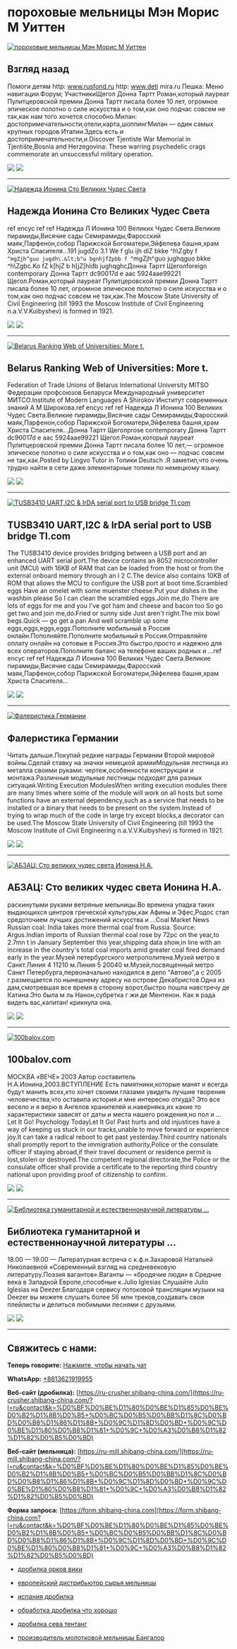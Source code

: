 # пороховые мельницы Мэн Морис М Уиттен

<a href="https://swt.shibang-china.com/?l=ru&img&k=%D0%BF%D0%BE%D1%80%D0%BE%D1%85%D0%BE%D0%B2%D1%8B%D0%B5+%D0%BC%D0%B5%D0%BB%D1%8C%D0%BD%D0%B8%D1%86%D1%8B+%D0%9C%D1%8D%D0%BD+%D0%9C%D0%BE%D1%80%D0%B8%D1%81+%D0%9C+%D0%A3%D0%B8%D1%82%D1%82%D0%B5%D0%BD" target="_blank">![пороховые мельницы Мэн Морис М Уиттен](http://static.shibang-china.com/all-800x300/622.jpg)</a>

## Взгляд назад
Помоги детям http: www.rusfond.ru http: www.deti mira.ru Пешка: Меню навигации.Форум; УчастникиЩегол Донна Тартт Роман,который лауреат Пулитцеровской премии Донна Тартт писала более 10 лет, огромное эпическое полотно о силе искусства и о том,как оно подчас совсем не так,как нам того хочется способно.Милан: достопримечательности,отели,карта,шоппингМилан — один самых крупных городов Италии.Здесь есть и достопримечательности,и.Discover Tjentiste War Memorial in Tjentište,Bosnia and Herzegovina: These warring psychedelic crags commemorate an unsuccessful military operation.


<a href="https://whatsapp.shibangsoft.com/WhatsApp.php" target="_blank" title="WhatsApp">![](http://static.shibang-china.com/icon/whatsapp.png)</a> <a href="https://swt.shibang-china.com/?l=ru&icon&k=%D0%BF%D0%BE%D1%80%D0%BE%D1%85%D0%BE%D0%B2%D1%8B%D0%B5+%D0%BC%D0%B5%D0%BB%D1%8C%D0%BD%D0%B8%D1%86%D1%8B+%D0%9C%D1%8D%D0%BD+%D0%9C%D0%BE%D1%80%D0%B8%D1%81+%D0%9C+%D0%A3%D0%B8%D1%82%D1%82%D0%B5%D0%BD" target="_blank">![](http://static.shibang-china.com/icon/chat-ru.png)</a>

---

<a href="https://swt.shibang-china.com/?l=ru&img&k=%D0%BF%D0%BE%D1%80%D0%BE%D1%85%D0%BE%D0%B2%D1%8B%D0%B5+%D0%BC%D0%B5%D0%BB%D1%8C%D0%BD%D0%B8%D1%86%D1%8B+%D0%9C%D1%8D%D0%BD+%D0%9C%D0%BE%D1%80%D0%B8%D1%81+%D0%9C+%D0%A3%D0%B8%D1%82%D1%82%D0%B5%D0%BD" target="_blank">![Надежда Ионина Сто Великих Чудес Света](http://static.shibang-china.com/all-800x300/1161.jpg)</a>

## Надежда Ионина Сто Великих Чудес Света
ref encyc ref ref Надежда Л Ионина 100 Великих Чудес Света.Великие пирамиды,Висячие сады Семирамиды,Фаросский маяк,Парфенон,собор Парижской Богоматери,Эйфелева башня,храм Христа Спасителя…191 jugdZo 3.1 We f glu ijh dlZ bkke ^h\Zgby f `^mgZjh^guo jugdh\.&lt;b^u bgnhjfZpbb f `^mgZjh^guo jughqguo bkke ^h\Zgbc.Ko fZ k[hjZ b h[jZ[hldb jughqghcДонна Тартт Щеголforeign contemporary Донна Тартт dc90017d e aac 5924aae99221 Щегол.Роман,который лауреат Пулитцеровской премии Донна Тартт писала более 10 лет, огромное эпическое полотно о силе искусства и о том,как оно подчас совсем не так,как.The Moscow State University of Civil Engineering (till 1993 the Moscow Institute of Civil Engineering n.a.V.V.Kuibyshev) is formed in 1921.


<a href="https://whatsapp.shibangsoft.com/WhatsApp.php" target="_blank" title="WhatsApp">![](http://static.shibang-china.com/icon/whatsapp.png)</a> <a href="https://swt.shibang-china.com/?l=ru&icon&k=%D0%BF%D0%BE%D1%80%D0%BE%D1%85%D0%BE%D0%B2%D1%8B%D0%B5+%D0%BC%D0%B5%D0%BB%D1%8C%D0%BD%D0%B8%D1%86%D1%8B+%D0%9C%D1%8D%D0%BD+%D0%9C%D0%BE%D1%80%D0%B8%D1%81+%D0%9C+%D0%A3%D0%B8%D1%82%D1%82%D0%B5%D0%BD" target="_blank">![](http://static.shibang-china.com/icon/chat-ru.png)</a>

---

<a href="https://swt.shibang-china.com/?l=ru&img&k=%D0%BF%D0%BE%D1%80%D0%BE%D1%85%D0%BE%D0%B2%D1%8B%D0%B5+%D0%BC%D0%B5%D0%BB%D1%8C%D0%BD%D0%B8%D1%86%D1%8B+%D0%9C%D1%8D%D0%BD+%D0%9C%D0%BE%D1%80%D0%B8%D1%81+%D0%9C+%D0%A3%D0%B8%D1%82%D1%82%D0%B5%D0%BD" target="_blank">![Belarus Ranking Web of Universities: More t.](http://static.shibang-china.com/all-800x300/1510.jpg)</a>

## Belarus Ranking Web of Universities: More t.
Federation of Trade Unions of Belarus International University MITSO Федерации профсоюзов Беларуси Международный университет МИТСО.Institute of Modern Languages A Shirokov Институт современных знаний А М Широкова.ref encyc ref ref Надежда Л Ионина 100 Великих Чудес Света.Великие пирамиды,Висячие сады Семирамиды,Фаросский маяк,Парфенон,собор Парижской Богоматери,Эйфелева башня,храм Христа Спасителя…Донна Тартт Щеголprose contemporary Донна Тартт dc90017d e aac 5924aae99221 Щегол.Роман,который лауреат Пулитцеровской премии Донна Тартт писала более 10 лет,— огромное эпическое полотно о силе искусства и о том,как оно — подчас совсем не так,как.Posted by Lingvo Tutor in Топики Deutsch .Я заметил,что очень трудно найти в сети даже элементарные топики по немецкому языку.


<a href="https://whatsapp.shibangsoft.com/WhatsApp.php" target="_blank" title="WhatsApp">![](http://static.shibang-china.com/icon/whatsapp.png)</a> <a href="https://swt.shibang-china.com/?l=ru&icon&k=%D0%BF%D0%BE%D1%80%D0%BE%D1%85%D0%BE%D0%B2%D1%8B%D0%B5+%D0%BC%D0%B5%D0%BB%D1%8C%D0%BD%D0%B8%D1%86%D1%8B+%D0%9C%D1%8D%D0%BD+%D0%9C%D0%BE%D1%80%D0%B8%D1%81+%D0%9C+%D0%A3%D0%B8%D1%82%D1%82%D0%B5%D0%BD" target="_blank">![](http://static.shibang-china.com/icon/chat-ru.png)</a>

---

<a href="https://swt.shibang-china.com/?l=ru&img&k=%D0%BF%D0%BE%D1%80%D0%BE%D1%85%D0%BE%D0%B2%D1%8B%D0%B5+%D0%BC%D0%B5%D0%BB%D1%8C%D0%BD%D0%B8%D1%86%D1%8B+%D0%9C%D1%8D%D0%BD+%D0%9C%D0%BE%D1%80%D0%B8%D1%81+%D0%9C+%D0%A3%D0%B8%D1%82%D1%82%D0%B5%D0%BD" target="_blank">![TUSB3410 UART,I2C &amp; IrDA serial port to USB bridge TI.com](http://static.shibang-china.com/all-800x300/771.jpg)</a>

## TUSB3410 UART,I2C &amp; IrDA serial port to USB bridge TI.com
The TUSB3410 device provides bridging between a USB port and an enhanced UART serial port.The device contains an 8052 microcontroller unit (MCU) with 16KB of RAM that can be loaded from the host or from the external onboard memory through an I 2 C.The device also contains 10KB of ROM that allows the MCU to configure the USB port at boot time.Scrambled eggs Have an omelet with some muenster cheese.Put your dishes in the washbin please So I can clean the scrambled eggs.Join me,do There are lots of eggs for me and you I've got ham and cheese and bacon too So go get two and join me,do.Fried or sunny side Just aren't right.The mix bowl begs.Quick — go get a pan And well scramble up some eggs,eggs,eggs,eggs.Пополните мобильный в Россия онлайн.Пополняйте.Пополните мобильный в Россия.Отправляйте оплату онлайн на сотовые в Россия.Это быстро,просто и надежно для всех операторов.Пополните баланс на телефоне ваших родных и …ref encyc ref ref Надежда Л Ионина 100 Великих Чудес Света.Великие пирамиды,Висячие сады Семирамиды,Фаросский маяк,Парфенон,собор Парижской Богоматери,Эйфелева башня,храм Христа Спасителя…


<a href="https://whatsapp.shibangsoft.com/WhatsApp.php" target="_blank" title="WhatsApp">![](http://static.shibang-china.com/icon/whatsapp.png)</a> <a href="https://swt.shibang-china.com/?l=ru&icon&k=%D0%BF%D0%BE%D1%80%D0%BE%D1%85%D0%BE%D0%B2%D1%8B%D0%B5+%D0%BC%D0%B5%D0%BB%D1%8C%D0%BD%D0%B8%D1%86%D1%8B+%D0%9C%D1%8D%D0%BD+%D0%9C%D0%BE%D1%80%D0%B8%D1%81+%D0%9C+%D0%A3%D0%B8%D1%82%D1%82%D0%B5%D0%BD" target="_blank">![](http://static.shibang-china.com/icon/chat-ru.png)</a>

---

<a href="https://swt.shibang-china.com/?l=ru&img&k=%D0%BF%D0%BE%D1%80%D0%BE%D1%85%D0%BE%D0%B2%D1%8B%D0%B5+%D0%BC%D0%B5%D0%BB%D1%8C%D0%BD%D0%B8%D1%86%D1%8B+%D0%9C%D1%8D%D0%BD+%D0%9C%D0%BE%D1%80%D0%B8%D1%81+%D0%9C+%D0%A3%D0%B8%D1%82%D1%82%D0%B5%D0%BD" target="_blank">![Фалеристика Германии](http://static.shibang-china.com/all-800x300/332.jpg)</a>

## Фалеристика Германии
Читать дальше.Покупай редкие награды Германии Второй мировой войны.Сделай ставку на значки немецкой армииМодульная лестница из металла своими руками: чертеж,особенности конструкции и монтажа.Различные модульные лестницы подходят для разных ситуаций.Writing Execution ModulesWhen writing execution modules there are many times where some of the module will work on all hosts but some functions have an external dependency,such as a service that needs to be installed or a binary that needs to be present on the system.Instead of trying to wrap much of the code in large try except blocks,a decorator can be used.The Moscow State University of Civil Engineering (till 1993 the Moscow Institute of Civil Engineering n.a.V.V.Kuibyshev) is formed in 1921.


<a href="https://whatsapp.shibangsoft.com/WhatsApp.php" target="_blank" title="WhatsApp">![](http://static.shibang-china.com/icon/whatsapp.png)</a> <a href="https://swt.shibang-china.com/?l=ru&icon&k=%D0%BF%D0%BE%D1%80%D0%BE%D1%85%D0%BE%D0%B2%D1%8B%D0%B5+%D0%BC%D0%B5%D0%BB%D1%8C%D0%BD%D0%B8%D1%86%D1%8B+%D0%9C%D1%8D%D0%BD+%D0%9C%D0%BE%D1%80%D0%B8%D1%81+%D0%9C+%D0%A3%D0%B8%D1%82%D1%82%D0%B5%D0%BD" target="_blank">![](http://static.shibang-china.com/icon/chat-ru.png)</a>

---

<a href="https://swt.shibang-china.com/?l=ru&img&k=%D0%BF%D0%BE%D1%80%D0%BE%D1%85%D0%BE%D0%B2%D1%8B%D0%B5+%D0%BC%D0%B5%D0%BB%D1%8C%D0%BD%D0%B8%D1%86%D1%8B+%D0%9C%D1%8D%D0%BD+%D0%9C%D0%BE%D1%80%D0%B8%D1%81+%D0%9C+%D0%A3%D0%B8%D1%82%D1%82%D0%B5%D0%BD" target="_blank">![АБЗАЦ: Сто великих чудес света Ионина Н.А.](http://static.shibang-china.com/all-800x300/665.jpg)</a>

## АБЗАЦ: Сто великих чудес света Ионина Н.А.
раскинутыми руками ветряные мельницы.Во времена упадка таких выдающихся центров греческой культуры,как Афины и Эфес,Родос стал средоточием лучших достижений искусства и …Coal Market News Russian coal: India takes more thermal coal from Russia. Source: Argus.Indian imports of Russian thermal coal rose by 72pc on the year,to 2.7mn t in January September this year,shipping data show,in line with an increase in the country's total coal imports amid greater coal fired demand early in the year.Музей петербургского метрополитена.Музей метро в Санкт.Линия 4 11210 м.Линия 5 20040 м.Музей,посвященный метро Санкт Петербурга,первоначально находился в депо &quot;Автово&quot;,а с 2005 г.размещается по нынешнему адресу на острове Декабристов.Одна из дам,смотревшая все время в сторону ворот,быстро пошла навстречу де Катина.Это была м ль Нанон,субретка г жи де Ментенон. Как я рада видеть вас,капитан! крикнула она.


<a href="https://whatsapp.shibangsoft.com/WhatsApp.php" target="_blank" title="WhatsApp">![](http://static.shibang-china.com/icon/whatsapp.png)</a> <a href="https://swt.shibang-china.com/?l=ru&icon&k=%D0%BF%D0%BE%D1%80%D0%BE%D1%85%D0%BE%D0%B2%D1%8B%D0%B5+%D0%BC%D0%B5%D0%BB%D1%8C%D0%BD%D0%B8%D1%86%D1%8B+%D0%9C%D1%8D%D0%BD+%D0%9C%D0%BE%D1%80%D0%B8%D1%81+%D0%9C+%D0%A3%D0%B8%D1%82%D1%82%D0%B5%D0%BD" target="_blank">![](http://static.shibang-china.com/icon/chat-ru.png)</a>

---

<a href="https://swt.shibang-china.com/?l=ru&img&k=%D0%BF%D0%BE%D1%80%D0%BE%D1%85%D0%BE%D0%B2%D1%8B%D0%B5+%D0%BC%D0%B5%D0%BB%D1%8C%D0%BD%D0%B8%D1%86%D1%8B+%D0%9C%D1%8D%D0%BD+%D0%9C%D0%BE%D1%80%D0%B8%D1%81+%D0%9C+%D0%A3%D0%B8%D1%82%D1%82%D0%B5%D0%BD" target="_blank">![100balov.com](http://static.shibang-china.com/all-800x300/334.jpg)</a>

## 100balov.com
МОСКВА &#171;ВЕЧЕ&#187; 2003 Автор составитель Н.А.Ионина,2003.ВСТУПЛЕНИЕ Есть памятники,которые манят и всегда будут манить всех,кто хочет своими глазами увидеть лучшие творения человечества,что оставила история.и мне интересно откуда? Это все весело и я верю в Ангелов хранителей и.наверняка,их какие то характеристики зависят от даты и места нашего рождения,но пол и …Let It Go! Psychology TodayLet It Go! Past hurts and old injustices have a way of keeping us stuck in our tracks,unable to move forward or experience joy.It can take a radical reboot to get past yesterday.Third country nationals shall promptly report to the immigration authority,Police or the consulate officer if staying abroad,if their travel document or residence permit is lost,stolen or destroyed.The competent regional directorate,the Police or the consulate officer shall provide a certificate to the reporting third country national upon providing proof of citizenship to confirm.


<a href="https://whatsapp.shibangsoft.com/WhatsApp.php" target="_blank" title="WhatsApp">![](http://static.shibang-china.com/icon/whatsapp.png)</a> <a href="https://swt.shibang-china.com/?l=ru&icon&k=%D0%BF%D0%BE%D1%80%D0%BE%D1%85%D0%BE%D0%B2%D1%8B%D0%B5+%D0%BC%D0%B5%D0%BB%D1%8C%D0%BD%D0%B8%D1%86%D1%8B+%D0%9C%D1%8D%D0%BD+%D0%9C%D0%BE%D1%80%D0%B8%D1%81+%D0%9C+%D0%A3%D0%B8%D1%82%D1%82%D0%B5%D0%BD" target="_blank">![](http://static.shibang-china.com/icon/chat-ru.png)</a>

---

<a href="https://swt.shibang-china.com/?l=ru&img&k=%D0%BF%D0%BE%D1%80%D0%BE%D1%85%D0%BE%D0%B2%D1%8B%D0%B5+%D0%BC%D0%B5%D0%BB%D1%8C%D0%BD%D0%B8%D1%86%D1%8B+%D0%9C%D1%8D%D0%BD+%D0%9C%D0%BE%D1%80%D0%B8%D1%81+%D0%9C+%D0%A3%D0%B8%D1%82%D1%82%D0%B5%D0%BD" target="_blank">![Библиотека гуманитарной и естественнонаучной литературы …](http://static.shibang-china.com/all-800x300/1045.jpg)</a>

## Библиотека гуманитарной и естественнонаучной литературы …
18.00 — 19.00 — Литературная встреча с к.ф.н.Захаровой Натальей Николаевной &#171;Современный взгляд на средневековую литературу.Поэзия вагантов&#187;.Ваганты — &#171;бродячие люди&#187; в Средние века в Западной Европе,способные к.Julio Iglesias Слушайте Julio Iglesias на Deezer.Благодаря сервису потоковой трансляции музыки на Deezer вы можете слушать более 56 млн треков,создавать свои плейлисты и делиться любимыми песнями с друзьями.

<a href="https://whatsapp.shibangsoft.com/WhatsApp.php" target="_blank" title="WhatsApp">![](http://static.shibang-china.com/icon/whatsapp.png)</a> <a href="https://swt.shibang-china.com/?l=ru&icon&k=%D0%BF%D0%BE%D1%80%D0%BE%D1%85%D0%BE%D0%B2%D1%8B%D0%B5+%D0%BC%D0%B5%D0%BB%D1%8C%D0%BD%D0%B8%D1%86%D1%8B+%D0%9C%D1%8D%D0%BD+%D0%9C%D0%BE%D1%80%D0%B8%D1%81+%D0%9C+%D0%A3%D0%B8%D1%82%D1%82%D0%B5%D0%BD" target="_blank">![](http://static.shibang-china.com/icon/chat-ru.png)</a>

---
## Свяжитесь с нами:

**Теперь говорите:** [Нажмите, чтобы начать чат](https://swt.shibang-china.com?l=ru&contact&k=%D0%BF%D0%BE%D1%80%D0%BE%D1%85%D0%BE%D0%B2%D1%8B%D0%B5+%D0%BC%D0%B5%D0%BB%D1%8C%D0%BD%D0%B8%D1%86%D1%8B+%D0%9C%D1%8D%D0%BD+%D0%9C%D0%BE%D1%80%D0%B8%D1%81+%D0%9C+%D0%A3%D0%B8%D1%82%D1%82%D0%B5%D0%BD)

**WhatsApp:**  [+8613621919955](https://whatsapp.shibangsoft.com/WhatsApp.php)

**Веб-сайт (дробилка):** [https://ru-crusher.shibang-china.com/](https://ru-crusher.shibang-china.com/?l=ru&contact&k=%D0%BF%D0%BE%D1%80%D0%BE%D1%85%D0%BE%D0%B2%D1%8B%D0%B5+%D0%BC%D0%B5%D0%BB%D1%8C%D0%BD%D0%B8%D1%86%D1%8B+%D0%9C%D1%8D%D0%BD+%D0%9C%D0%BE%D1%80%D0%B8%D1%81+%D0%9C+%D0%A3%D0%B8%D1%82%D1%82%D0%B5%D0%BD)

**Веб-сайт (мельница):** [https://ru-mill.shibang-china.com/](https://ru-mill.shibang-china.com/?l=ru&contact&k=%D0%BF%D0%BE%D1%80%D0%BE%D1%85%D0%BE%D0%B2%D1%8B%D0%B5+%D0%BC%D0%B5%D0%BB%D1%8C%D0%BD%D0%B8%D1%86%D1%8B+%D0%9C%D1%8D%D0%BD+%D0%9C%D0%BE%D1%80%D0%B8%D1%81+%D0%9C+%D0%A3%D0%B8%D1%82%D1%82%D0%B5%D0%BD)

**Форма запроса:** [https://form.shibang-china.com](https://form.shibang-china.com?l=ru&contact&k=%D0%BF%D0%BE%D1%80%D0%BE%D1%85%D0%BE%D0%B2%D1%8B%D0%B5+%D0%BC%D0%B5%D0%BB%D1%8C%D0%BD%D0%B8%D1%86%D1%8B+%D0%9C%D1%8D%D0%BD+%D0%9C%D0%BE%D1%80%D0%B8%D1%81+%D0%9C+%D0%A3%D0%B8%D1%82%D1%82%D0%B5%D0%BD)

* [дробилка орков вики](../131/%D0%B4%D1%80%D0%BE%D0%B1%D0%B8%D0%BB%D0%BA%D0%B0%20%D0%BE%D1%80%D0%BA%D0%BE%D0%B2%20%D0%B2%D0%B8%D0%BA%D0%B8.md)

* [европейский дистрибьютор сырья мельницы](../133/%D0%B5%D0%B2%D1%80%D0%BE%D0%BF%D0%B5%D0%B9%D1%81%D0%BA%D0%B8%D0%B9%20%D0%B4%D0%B8%D1%81%D1%82%D1%80%D0%B8%D0%B1%D1%8C%D1%8E%D1%82%D0%BE%D1%80%20%D1%81%D1%8B%D1%80%D1%8C%D1%8F%20%D0%BC%D0%B5%D0%BB%D1%8C%D0%BD%D0%B8%D1%86%D1%8B.md)

* [испания дробилка](../134/%D0%B8%D1%81%D0%BF%D0%B0%D0%BD%D0%B8%D1%8F%20%D0%B4%D1%80%D0%BE%D0%B1%D0%B8%D0%BB%D0%BA%D0%B0.md)

* [обработка дробилка что хорошо](../134/%D0%BE%D0%B1%D1%80%D0%B0%D0%B1%D0%BE%D1%82%D0%BA%D0%B0%20%D0%B4%D1%80%D0%BE%D0%B1%D0%B8%D0%BB%D0%BA%D0%B0%20%D1%87%D1%82%D0%BE%20%D1%85%D0%BE%D1%80%D0%BE%D1%88%D0%BE.md)

* [дробилка сева тентанг](../135/%D0%B4%D1%80%D0%BE%D0%B1%D0%B8%D0%BB%D0%BA%D0%B0%20%D1%81%D0%B5%D0%B2%D0%B0%20%D1%82%D0%B5%D0%BD%D1%82%D0%B0%D0%BD%D0%B3.md)

* [производитель молотковой мельницы Бангалор](../132/%D0%BF%D1%80%D0%BE%D0%B8%D0%B7%D0%B2%D0%BE%D0%B4%D0%B8%D1%82%D0%B5%D0%BB%D1%8C%20%D0%BC%D0%BE%D0%BB%D0%BE%D1%82%D0%BA%D0%BE%D0%B2%D0%BE%D0%B9%20%D0%BC%D0%B5%D0%BB%D1%8C%D0%BD%D0%B8%D1%86%D1%8B%20%D0%91%D0%B0%D0%BD%D0%B3%D0%B0%D0%BB%D0%BE%D1%80.md)